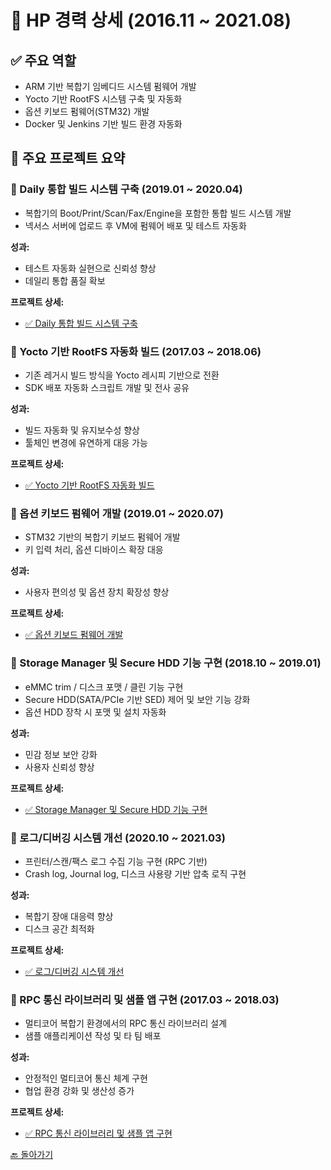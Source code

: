 # 🏢 HP 경력 상세 (2016.11 \~ 2021.08)

## ✅ 주요 역할

* ARM 기반 복합기 임베디드 시스템 펌웨어 개발
* Yocto 기반 RootFS 시스템 구축 및 자동화
* 옵션 키보드 펌웨어(STM32) 개발
* Docker 및 Jenkins 기반 빌드 환경 자동화

## 📌 주요 프로젝트 요약

### 🔹 Daily 통합 빌드 시스템 구축 (2019.01 \~ 2020.04)

* 복합기의 Boot/Print/Scan/Fax/Engine을 포함한 통합 빌드 시스템 개발
* 넥서스 서버에 업로드 후 VM에 펌웨어 배포 및 테스트 자동화

**성과:**

* 테스트 자동화 실현으로 신뢰성 향상
* 데일리 통합 품질 확보

**프로젝트 상세:**

* [✅ Daily 통합 빌드 시스템 구축](./projects/hp-daily-integrated-build.md)

### 🔹 Yocto 기반 RootFS 자동화 빌드 (2017.03 \~ 2018.06)

* 기존 레거시 빌드 방식을 Yocto 레시피 기반으로 전환
* SDK 배포 자동화 스크립트 개발 및 전사 공유

**성과:**

* 빌드 자동화 및 유지보수성 향상
* 툴체인 변경에 유연하게 대응 가능

**프로젝트 상세:**

* [✅ Yocto 기반 RootFS 자동화 빌드](./projects/hp-yocto-rootfs-automation.md)

### 🔹 옵션 키보드 펌웨어 개발 (2019.01 \~ 2020.07)

* STM32 기반의 복합기 키보드 펌웨어 개발
* 키 입력 처리, 옵션 디바이스 확장 대응

**성과:**

* 사용자 편의성 및 옵션 장치 확장성 향상

**프로젝트 상세:**

* [✅ 옵션 키보드 펌웨어 개발](./projects/hp-keyboard-firmware-stm32.md)

### 🔹 Storage Manager 및 Secure HDD 기능 구현 (2018.10 \~ 2019.01)

* eMMC trim / 디스크 포맷 / 클린 기능 구현
* Secure HDD(SATA/PCIe 기반 SED) 제어 및 보안 기능 강화
* 옵션 HDD 장착 시 포맷 및 설치 자동화

**성과:**

* 민감 정보 보안 강화
* 사용자 신뢰성 향상

**프로젝트 상세:**

* [✅ Storage Manager 및 Secure HDD 기능 구현](./projects/hp-secure-hdd-storage.md)

### 🔹 로그/디버깅 시스템 개선 (2020.10 \~ 2021.03)

* 프린터/스캔/팩스 로그 수집 기능 구현 (RPC 기반)
* Crash log, Journal log, 디스크 사용량 기반 압축 로직 구현

**성과:**

* 복합기 장애 대응력 향상
* 디스크 공간 최적화

**프로젝트 상세:**

* [✅ 로그/디버깅 시스템 개선](./projects/hp-log-debug-system.md)

### 🔹 RPC 통신 라이브러리 및 샘플 앱 구현 (2017.03 \~ 2018.03)

* 멀티코어 복합기 환경에서의 RPC 통신 라이브러리 설계
* 샘플 애플리케이션 작성 및 타 팀 배포

**성과:**

* 안정적인 멀티코어 통신 체계 구현
* 협업 환경 강화 및 생산성 증가

**프로젝트 상세:**

* [✅ RPC 통신 라이브러리 및 샘플 앱 구현](./projects/hp-rpc-library-sample-app.md)

[🔙 돌아가기](./README.md)
